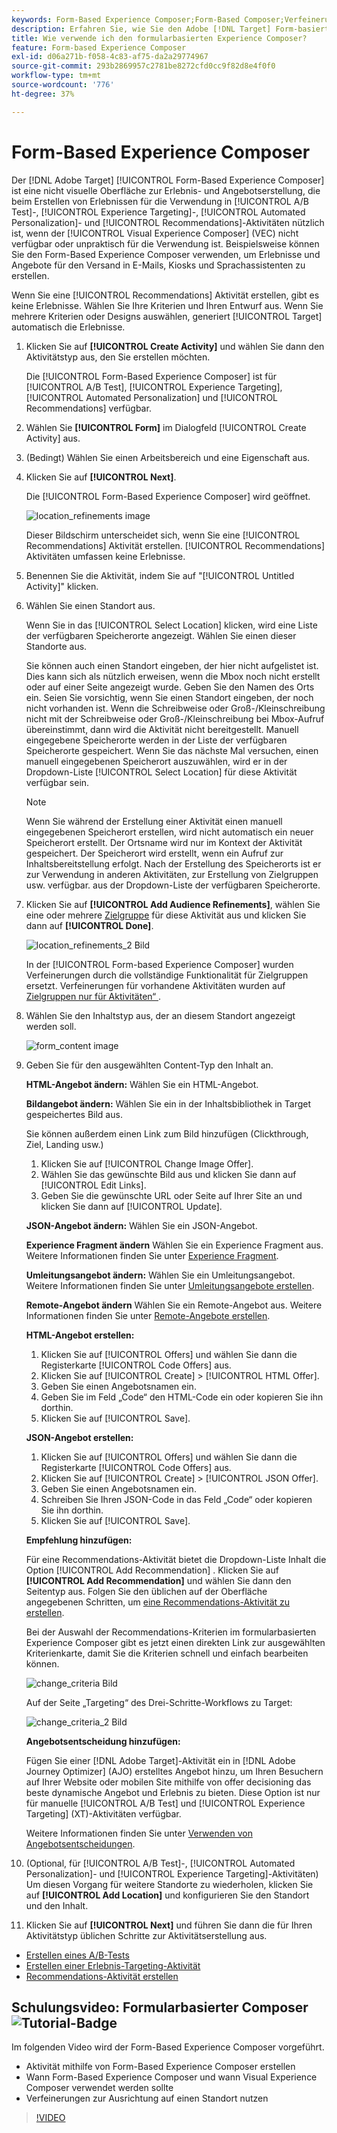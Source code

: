 ```yaml
---
keywords: Form-Based Experience Composer;Form-Based Composer;Verfeinerungen
description: Erfahren Sie, wie Sie den Adobe [!DNL Target] Form-basierten Experience Composer für die Erstellung nicht visueller Erlebnisse verwenden. Verwenden Sie diesen Composer, wenn VEC nicht verfügbar oder unpraktisch in der Anwendung ist.
title: Wie verwende ich den formularbasierten Experience Composer?
feature: Form-based Experience Composer
exl-id: d06a271b-f058-4c83-af75-da2a29774967
source-git-commit: 293b2869957c2781be8272cfd0cc9f82d8e4f0f0
workflow-type: tm+mt
source-wordcount: '776'
ht-degree: 37%

---
```


# Form-Based Experience Composer

Der [!DNL Adobe Target] [!UICONTROL Form-Based Experience Composer] ist eine nicht visuelle Oberfläche zur Erlebnis- und Angebotserstellung, die beim Erstellen von Erlebnissen für die Verwendung in [!UICONTROL A/B Test]-, [!UICONTROL Experience Targeting]-, [!UICONTROL Automated Personalization]- und [!UICONTROL Recommendations]-Aktivitäten nützlich ist, wenn der [!UICONTROL Visual Experience Composer] (VEC) nicht verfügbar oder unpraktisch für die Verwendung ist. Beispielsweise können Sie den Form-Based Experience Composer verwenden, um Erlebnisse und Angebote für den Versand in E-Mails, Kiosks und Sprachassistenten zu erstellen.

Wenn Sie eine [!UICONTROL Recommendations] Aktivität erstellen, gibt es keine Erlebnisse. Wählen Sie Ihre Kriterien und Ihren Entwurf aus. Wenn Sie mehrere Kriterien oder Designs auswählen, generiert [!UICONTROL Target] automatisch die Erlebnisse.

1. Klicken Sie auf **[!UICONTROL Create Activity]** und wählen Sie dann den Aktivitätstyp aus, den Sie erstellen möchten.

   Die [!UICONTROL Form-Based Experience Composer] ist für [!UICONTROL A/B Test], [!UICONTROL Experience Targeting], [!UICONTROL Automated Personalization] und [!UICONTROL Recommendations] verfügbar.

1. Wählen Sie **[!UICONTROL Form]** im Dialogfeld [!UICONTROL Create Activity] aus.

1. (Bedingt) Wählen Sie einen Arbeitsbereich und eine Eigenschaft aus.

1. Klicken Sie auf **[!UICONTROL Next]**.

   Die [!UICONTROL Form-Based Experience Composer] wird geöffnet.

   ![location_refinements image](assets/location_refinements.png)

   Dieser Bildschirm unterscheidet sich, wenn Sie eine [!UICONTROL Recommendations] Aktivität erstellen. [!UICONTROL Recommendations] Aktivitäten umfassen keine Erlebnisse.

1. Benennen Sie die Aktivität, indem Sie auf &quot;[!UICONTROL Untitled Activity]&quot; klicken.
1. Wählen Sie einen Standort aus.

   Wenn Sie in das [!UICONTROL Select Location] klicken, wird eine Liste der verfügbaren Speicherorte angezeigt. Wählen Sie einen dieser Standorte aus.

   Sie können auch einen Standort eingeben, der hier nicht aufgelistet ist. Dies kann sich als nützlich erweisen, wenn die Mbox noch nicht erstellt oder auf einer Seite angezeigt wurde. Geben Sie den Namen des Orts ein. Seien Sie vorsichtig, wenn Sie einen Standort eingeben, der noch nicht vorhanden ist. Wenn die Schreibweise oder Groß-/Kleinschreibung nicht mit der Schreibweise oder Groß-/Kleinschreibung bei Mbox-Aufruf übereinstimmt, dann wird die Aktivität nicht bereitgestellt. Manuell eingegebene Speicherorte werden in der Liste der verfügbaren Speicherorte gespeichert. Wenn Sie das nächste Mal versuchen, einen manuell eingegebenen Speicherort auszuwählen, wird er in der Dropdown-Liste [!UICONTROL Select Location] für diese Aktivität verfügbar sein.

   >[!NOTE]
   >
   >Wenn Sie während der Erstellung einer Aktivität einen manuell eingegebenen Speicherort erstellen, wird nicht automatisch ein neuer Speicherort erstellt. Der Ortsname wird nur im Kontext der Aktivität gespeichert. Der Speicherort wird erstellt, wenn ein Aufruf zur Inhaltsbereitstellung erfolgt. Nach der Erstellung des Speicherorts ist er zur Verwendung in anderen Aktivitäten, zur Erstellung von Zielgruppen usw. verfügbar. aus der Dropdown-Liste der verfügbaren Speicherorte.

1. Klicken Sie auf **[!UICONTROL Add Audience Refinements]**, wählen Sie eine oder mehrere [Zielgruppe](/help/main/c-target/target.md#concept_A782F8481A5041EBA75103CB26376522) für diese Aktivität aus und klicken Sie dann auf **[!UICONTROL Done]**.

   ![location_refinements_2 Bild](assets/location_refinements_2.png)

   In der [!UICONTROL Form-based Experience Composer] wurden Verfeinerungen durch die vollständige Funktionalität für Zielgruppen ersetzt. Verfeinerungen für vorhandene Aktivitäten wurden auf [Zielgruppen nur für Aktivitäten“ ](/help/main/c-target/creating-activity-only-audience.md#concept_A6BADCF530ED4AE1852E677FEBE68483).

1. Wählen Sie den Inhaltstyp aus, der an diesem Standort angezeigt werden soll.

   ![form_content image](assets/form_content.png)

1. Geben Sie für den ausgewählten Content-Typ den Inhalt an.

   **HTML-Angebot ändern:** Wählen Sie ein HTML-Angebot.

   **Bildangebot ändern:** Wählen Sie ein in der Inhaltsbibliothek in Target gespeichertes Bild aus.

   Sie können außerdem einen Link zum Bild hinzufügen (Clickthrough, Ziel, Landing usw.)

   1. Klicken Sie auf [!UICONTROL Change Image Offer].
   1. Wählen Sie das gewünschte Bild aus und klicken Sie dann auf [!UICONTROL Edit Links].
   1. Geben Sie die gewünschte URL oder Seite auf Ihrer Site an und klicken Sie dann auf [!UICONTROL Update].

   **JSON-Angebot ändern:** Wählen Sie ein JSON-Angebot.

   **Experience Fragment ändern** Wählen Sie ein Experience Fragment aus. Weitere Informationen finden Sie unter [Experience Fragment](/help/main/c-experiences/c-manage-content/aem-experience-fragments.md).

   **Umleitungsangebot ändern:** Wählen Sie ein Umleitungsangebot. Weitere Informationen finden Sie unter [Umleitungsangebote erstellen](/help/main/c-experiences/c-manage-content/offer-redirect.md).

   **Remote-Angebot ändern** Wählen Sie ein Remote-Angebot aus. Weitere Informationen finden Sie unter [Remote-Angebote erstellen](/help/main/c-experiences/c-manage-content/about-remote-offers.md).

   **HTML-Angebot erstellen:**

   1. Klicken Sie auf [!UICONTROL Offers] und wählen Sie dann die Registerkarte [!UICONTROL Code Offers] aus.
   1. Klicken Sie auf [!UICONTROL Create] > [!UICONTROL HTML Offer].
   1. Geben Sie einen Angebotsnamen ein.
   1. Geben Sie im Feld „Code“ den HTML-Code ein oder kopieren Sie ihn dorthin.
   1. Klicken Sie auf [!UICONTROL Save].

   **JSON-Angebot erstellen:**

   1. Klicken Sie auf [!UICONTROL Offers] und wählen Sie dann die Registerkarte [!UICONTROL Code Offers] aus.
   1. Klicken Sie auf [!UICONTROL Create] > [!UICONTROL JSON Offer].
   1. Geben Sie einen Angebotsnamen ein.
   1. Schreiben Sie Ihren JSON-Code in das Feld „Code“ oder kopieren Sie ihn dorthin.
   1. Klicken Sie auf [!UICONTROL Save].

   **Empfehlung hinzufügen:**

   Für eine Recommendations-Aktivität bietet die Dropdown-Liste Inhalt die Option [!UICONTROL Add Recommendation] . Klicken Sie auf **[!UICONTROL Add Recommendation]** und wählen Sie dann den Seitentyp aus. Folgen Sie den üblichen auf der Oberfläche angegebenen Schritten, um [eine Recommendations-Aktivität zu erstellen](/help/main/c-recommendations/t-create-recs-activity/create-recs-activity.md).

   Bei der Auswahl der Recommendations-Kriterien im formularbasierten Experience Composer gibt es jetzt einen direkten Link zur ausgewählten Kriterienkarte, damit Sie die Kriterien schnell und einfach bearbeiten können.

   ![change_criteria Bild](assets/change_criteria.png)

   Auf der Seite „Targeting“ des Drei-Schritte-Workflows zu Target:

   ![change_criteria_2 Bild](assets/change_criteria_2.png)

   **Angebotsentscheidung hinzufügen:**

   Fügen Sie einer [!DNL Adobe Target]-Aktivität ein in [!DNL Adobe Journey Optimizer] (AJO) erstelltes Angebot hinzu, um Ihren Besuchern auf Ihrer Website oder mobilen Site mithilfe von offer decisioning das beste dynamische Angebot und Erlebnis zu bieten. Diese Option ist nur für manuelle [!UICONTROL A/B Test] und [!UICONTROL Experience Targeting] (XT)-Aktivitäten verfügbar.

   Weitere Informationen finden Sie unter [Verwenden von Angebotsentscheidungen](/help/main/c-integrating-target-with-mac/ajo/offer-decision.md).

1. (Optional, für [!UICONTROL A/B Test]-, [!UICONTROL Automated Personalization]- und [!UICONTROL Experience Targeting]-Aktivitäten) Um diesen Vorgang für weitere Standorte zu wiederholen, klicken Sie auf **[!UICONTROL Add Location]** und konfigurieren Sie den Standort und den Inhalt.
1. Klicken Sie auf **[!UICONTROL Next]** und führen Sie dann die für Ihren Aktivitätstyp üblichen Schritte zur Aktivitätserstellung aus.

* [Erstellen eines A/B-Tests](/help/main/c-activities/t-test-ab/t-test-create-ab/test-create-ab.md)
* [Erstellen einer Erlebnis-Targeting-Aktivität](/help/main/c-activities/t-experience-target/t-xt-create/xt-create.md#task_D6B3429AC31549E1A70EDF04B3DDC765)
* [Recommendations-Aktivität erstellen](/help/main/c-recommendations/t-create-recs-activity/create-recs-activity.md#task_6874328773C64C44A73F0A130AD3F96F)

## Schulungsvideo: Formularbasierter Composer ![Tutorial-Badge](/help/main/assets/tutorial.png)

Im folgenden Video wird der Form-Based Experience Composer vorgeführt.

* Aktivität mithilfe von Form-Based Experience Composer erstellen
* Wann Form-Based Experience Composer und wann Visual Experience Composer verwendet werden sollte
* Verfeinerungen zur Ausrichtung auf einen Standort nutzen

>[!VIDEO](https://video.tv.adobe.com/v/17390)
